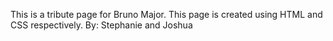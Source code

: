 This is a tribute page for Bruno Major.
This page is created using HTML and CSS respectively. 
By: Stephanie and Joshua
